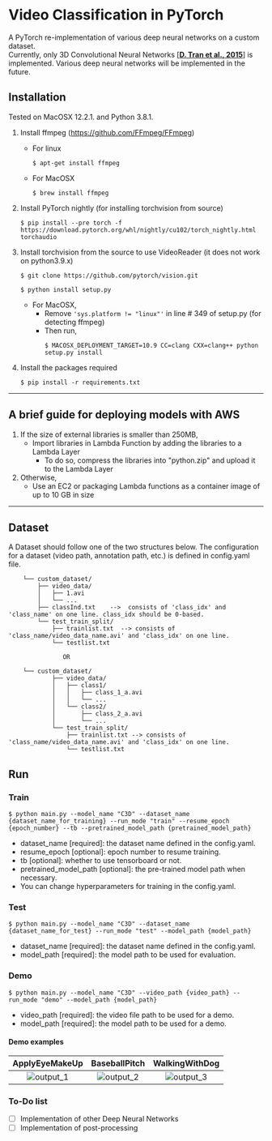 # Video Classification in PyTorch 
A PyTorch re-implementation of various deep neural networks on a custom dataset.   
Currently, only 3D Convolutional Neural Networks [[**D. Tran et al., 2015**]](https://www.cv-foundation.org/openaccess/content_iccv_2015/papers/Tran_Learning_Spatiotemporal_Features_ICCV_2015_paper.pdf) is implemented. Various deep neural networks will be implemented in the future.

## Installation
Tested on MacOSX 12.2.1. and Python 3.8.1.
1. Install ffmpeg (https://github.com/FFmpeg/FFmpeg)
    - For linux
        ```shell
        $ apt-get install ffmpeg
        ```
    - For MacOSX
        ```shell
        $ brew install ffmpeg 
        ```
2. Install PyTorch nightly (for installing torchvision from source)
    ```shell
    $ pip install --pre torch -f https://download.pytorch.org/whl/nightly/cu102/torch_nightly.html torchaudio
    ```

3. Install torchvision from the source to use VideoReader (it does not work on python3.9.x)
    ```shell
    $ git clone https://github.com/pytorch/vision.git
    ```
    ```shell
    $ python install setup.py 
    ```
    * For MacOSX, 
        - Remove ```'sys.platform != "linux"'``` in line # 349 of setup.py (for detecting ffmpeg)     
        - Then run,
            ```shell 
            $ MACOSX_DEPLOYMENT_TARGET=10.9 CC=clang CXX=clang++ python setup.py install
            ```
4. Install the packages required
    ``` shell
    $ pip install -r requirements.txt
    ```


---
## A brief guide for deploying models with AWS
1. If the size of external libraries is smaller than 250MB,
   - Import libraries in Lambda Function by adding the libraries to a Lambda Layer
     - To do so, compress the libraries into "python.zip" and upload it to the Lambda Layer
2. Otherwise,
   - Use an EC2 or packaging Lambda functions as a container image of up to 10 GB in size
---

## Dataset
A Dataset should follow one of the two structures below. The configuration for a dataset (video path, annotation path, etc.) is defined in config.yaml file.
```
    └── custom_dataset/                        
        ├── video_data/                        
        │   ├── 1.avi                      
        │   └── ...                        
        ├── classInd.txt    -->  consists of 'class_idx' and 'class_name' on one line. class_idx should be 0-based.      
        └── test_train_split/
            ├── trainlist.txt  --> consists of 'class_name/video_data_name.avi' and 'class_idx' on one line.
            └── testlist.txt

               OR

    └── custom_dataset/
            ├── video_data/
            │   ├── class1/
            │   │   ├── class_1_a.avi 
            │   │   └── ...
            │   └── class2/
            │       ├── class_2_a.avi
            │       └── ...
            └── test_train_split/
                ├── trainlist.txt --> consists of 'class_name/video_data_name.avi' and 'class_idx' on one line.
                └── testlist.txt
```

## Run
### Train
```shell
$ python main.py --model_name "C3D" --dataset_name {dataset_name_for_training} --run_mode "train" --resume_epoch {epoch_number} --tb --pretrained_model_path {pretrained_model_path}
```
- dataset_name [required]: the dataset name defined in the config.yaml.
- resume_epoch [optional]: epoch number to resume training.
- tb [optional]: whether to use tensorboard or not.
- pretrained_model_path [optional]: the pre-trained model path when necessary.
- You can change hyperparameters for training in the config.yaml.

### Test
```shell
$ python main.py --model_name "C3D" --dataset_name {dataset_name_for_test} --run_mode "test" --model_path {model_path}
```
- dataset_name [required]: the dataset name defined in the config.yaml.
- model_path [required]: the model path to be used for evaluation.
### Demo
```shell
$ python main.py --model_name "C3D" --video_path {video_path} --run_mode "demo" --model_path {model_path}
```
- video_path [required]: the video file path to be used for a demo.
- model_path [required]: the model path to be used for a demo.

#### Demo examples
ApplyEyeMakeUp             |  BaseballPitch                 |  WalkingWithDog
:-------------------------:|:-------------------------:|:-------------------------:
![output_1](https://user-images.githubusercontent.com/13464650/163706504-51b1372e-9f23-44a9-87ae-13a255934448.gif)         | ![output_2](https://user-images.githubusercontent.com/13464650/163706532-a3e61c64-727d-4293-a20a-61699d1503be.gif)    | ![output_3](https://user-images.githubusercontent.com/13464650/163706537-1e1bf81f-701d-455d-b1e2-9798bf05f311.gif)



### To-Do list
- [ ] Implementation of other Deep Neural Networks
- [ ] Implementation of post-processing